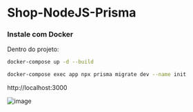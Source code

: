 # Shop-NodeJS-Prisma

### Instale com Docker
Dentro do projeto:
```bash
docker-compose up -d --build
```
```bash
docker-compose exec app npx prisma migrate dev --name init
```
http://localhost:3000

![image](https://github.com/user-attachments/assets/d6679e87-0a47-45c9-8fd2-810f080d1b24)
